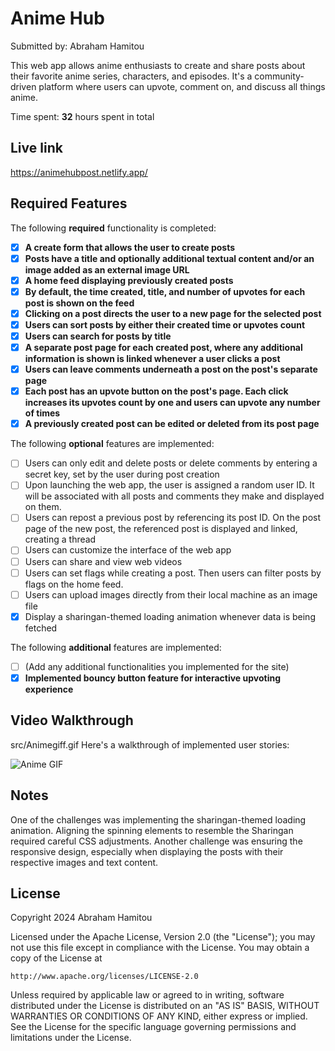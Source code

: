 # Anime Hub

Submitted by: Abraham Hamitou

This web app allows anime enthusiasts to create and share posts about their favorite anime series, characters, and episodes. It's a community-driven platform where users can upvote, comment on, and discuss all things anime.

Time spent: **32** hours spent in total
## Live link 

https://animehubpost.netlify.app/

## Required Features

The following **required** functionality is completed:

- [x] **A create form that allows the user to create posts**
- [x] **Posts have a title and optionally additional textual content and/or an image added as an external image URL**
- [x] **A home feed displaying previously created posts**
- [x] **By default, the time created, title, and number of upvotes for each post is shown on the feed**
- [x] **Clicking on a post directs the user to a new page for the selected post**
- [x] **Users can sort posts by either their created time or upvotes count**
- [x] **Users can search for posts by title**
- [x] **A separate post page for each created post, where any additional information is shown is linked whenever a user clicks a post**
- [x] **Users can leave comments underneath a post on the post's separate page**
- [x] **Each post has an upvote button on the post's page. Each click increases its upvotes count by one and users can upvote any number of times**
- [x] **A previously created post can be edited or deleted from its post page**

The following **optional** features are implemented:

- [ ] Users can only edit and delete posts or delete comments by entering a secret key, set by the user during post creation
- [ ] Upon launching the web app, the user is assigned a random user ID. It will be associated with all posts and comments they make and displayed on them.
- [ ] Users can repost a previous post by referencing its post ID. On the post page of the new post, the referenced post is displayed and linked, creating a thread
- [ ] Users can customize the interface of the web app
- [ ] Users can share and view web videos
- [ ] Users can set flags while creating a post. Then users can filter posts by flags on the home feed.
- [ ] Users can upload images directly from their local machine as an image file
- [x] Display a sharingan-themed loading animation whenever data is being fetched

The following **additional** features are implemented:

* [ ] (Add any additional functionalities you implemented for the site)
* [x] **Implemented bouncy button feature for interactive upvoting experience**

## Video Walkthrough
src/Animegiff.gif
Here's a walkthrough of implemented user stories: 

![Anime GIF](https://github.com/COP4808-Spring2024-Full-Stack-Webdev/final-project-Abrahami2/raw/bf61eee57df4fdf0e954d63d14514235934de464/src/Animegiff.gif)





## Notes

One of the challenges was implementing the sharingan-themed loading animation. Aligning the spinning elements to resemble the Sharingan required careful CSS adjustments. Another challenge was ensuring the responsive design, especially when displaying the posts with their respective images and text content.

## License

Copyright 2024 Abraham Hamitou

Licensed under the Apache License, Version 2.0 (the "License");
you may not use this file except in compliance with the License.
You may obtain a copy of the License at

    http://www.apache.org/licenses/LICENSE-2.0

Unless required by applicable law or agreed to in writing, software
distributed under the License is distributed on an "AS IS" BASIS,
WITHOUT WARRANTIES OR CONDITIONS OF ANY KIND, either express or implied.
See the License for the specific language governing permissions and
limitations under the License.
